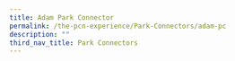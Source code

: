 ```yaml
---
title: Adam Park Connector
permalink: /the-pcn-experience/Park-Connectors/adam-pc
description: ""
third_nav_title: Park Connectors
---
```

